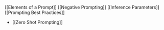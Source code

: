 [[Elements of a Prompt]]
[[Negative Prompting]]
[[Inference Parameters]]
[[Prompting Best Practices]]

* [[Zero Shot Prompting]]